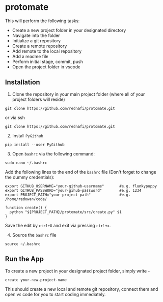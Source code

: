 # protomate
This will perform the following tasks:

* Create a new project folder in your designated directory 
* Navigate into the folder  
* Initialize a git repository
* Create a remote repository
* Add remote to the local repository 
* Add a readme file 
* Perform initial stage, commit, push 
* Open the project folder in vscode


## Installation

1. Clone the repository in your main project folder (where all of your project folders will reside)

  ```
  git clone https://github.com/rednafi/protomate.git
  ```

or via ssh

  ```
  git clone https://github.com/rednafi/protomate.git
  ```

2. Install ```PyGithub```

  ```
  pip install --user PyGithub
  ```

3. Open ```bashrc``` via the following command:

  ```
  sudo nano ~/.bashrc
  ```
Add the following lines to the end of the ```bashrc``` file (Don't forget to change the dummy credentials):

  ```
  export GITHUB_USERNAME="your-github-username"       #e.g. flunkypuppy
  export GITHUB_PASSWORD="your-gihub-password"        #e.g. 1234
  export PROJECT_PATH="your-project-path"             #e.g. /home/redowan/code/

  function create() {
    python "${PROJECT_PATH}/protomate/src/create.py" $1
  }
  ```

Save the edit by ```ctrl+O``` and exit via pressing ```ctrl+x```.

4. Source the ```bashrc``` file 

  ```
  source ~/.bashrc
  ```

## Run the App

To create a new project in your designated project folder, simply write -

```
create your-new-project-name
```

This should create a new local and remote git repository, connect them and open vs code for you to start coding immediately.

